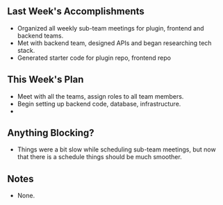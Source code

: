 ## Last Week's Accomplishments

- Organized all weekly sub-team meetings for plugin, frontend and backend teams.
- Met with backend team, designed APIs and began researching tech stack.
- Generated starter code for plugin repo, frontend repo
## This Week's Plan
- Meet with all the teams, assign roles to all team members.
- Begin setting up backend code, database, infrastructure.
-
## Anything Blocking?
- Things were a bit slow while scheduling sub-team meetings, but now that there
  is a schedule things should be much smoother.

## Notes

- None.

